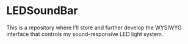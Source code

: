 # LEDSoundBar
This is a repository where I'll store and further develop the WYSIWYG interface that controls my sound-responsive LED light system.
